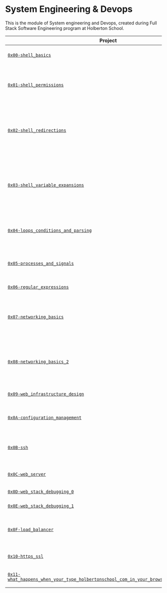 # System Engineering & Devops

This is the module of System engineering and Devops, created during Full Stack Software Engineering program at Holberton School.

| Project | Description |
| ------------ | ----------- |
| [`0x00-shell_basics`](https://github.com/david-develop/holberton-system_engineering-devops/tree/master/0x00-shell_basics) | Basics commands in **Shell** |
| [`0x01-shell_permissions`](https://github.com/luischaparroc/holberton-system_engineering-devops/tree/master/0x01-shell_permissions) | Permissions in files and directories in **Shell**, using Manuals (Man Page)|
| [`0x02-shell_redirections`](https://github.com/david-develop/holberton-system_engineering-devops/tree/master/0x02-shell_redirections) | Handle standard input and output, pipes commands and redirections in **Shell** |
| [`0x03-shell_variable_expansions`](https://github.com/david-develop/holberton-system_engineering-devops/tree/master/0x03-shell_variables_expansions) | Using alias, help, variables (local, global and reserved), parameters `$?` quoting in **Shell** |
| [`0x04-loops_conditions_and_parsing`](https://github.com/david-develop/holberton-system_engineering-devops/tree/master/0x04-loops_conditions_and_parsing) | Using loops, condition statements, and basics of SSH **Bash** |
| [`0x05-processes_and_signals`](https://github.com/david-develop/holberton-system_engineering-devops/tree/master/0x05-processes_and_signals) | Handle the PID (processes and commands) |
| [`0x06-regular_expressions`](https://github.com/david-develop/holberton-system_engineering-devops/edit/master/0x06-regular_expressions/README.md) | Using egular expression |
| [`0x07-networking_basics`](https://github.com/david-develop/holberton-system_engineering-devops/edit/master/0x07-networking_basics/README.md) | The OSI model, LAN, WAN, IP address, localhost, subnet and TCP/UDP |
| [`0x08-networking_basics_2`](https://github.com/david-develop/holberton-system_engineering-devops/edit/master/0x08-networking_basics_2/README.md) | Using localhost, 127.0.0.1 and 0.0.0.0 and `/etc/hosts` file |
| [`0x09-web_infrastructure_design`](https://github.com/david-develop/holberton-system_engineering-devops/edit/master/0x09-web_infrastructure_design/README.md) | Design of a Web Infrastructure |
| [`0x0A-configuration_management`](https://github.com/david-develop/holberton-system_engineering-devops/edit/master/0x0A-configuration_management/README.md) | Server configuration management with **Puppet** |
| [`0x0B-ssh`](https://github.com/david-develop/holberton-system_engineering-devops/edit/master/0x0B-ssh/README.md) | Commands to create and use SSH and connecting remote host |
| [`0x0C-web_server`](https://github.com/david-develop/holberton-system_engineering-devops/edit/master/0x0C-web_server/README.md) | Web servers and DNS roles |
| [`0x0D-web_stack_debugging_0`](https://github.com/david-develop/holberton-system_engineering-devops/tree/master/0x0D-web_stack_debugging_0) | Debugging challenges |
| [`0x0E-web_stack_debugging_1`](https://github.com/david-develop/holberton-system_engineering-devops/tree/master/0x0E-web_stack_debugging_1) | Debugging challenges |
| [`0x0F-load_balancer`](https://github.com/david-develop/holberton-system_engineering-devops/tree/master/0x0F-load_balancer) | Project to setup a load balancer in a web infrastructure |
| [`0x10-https_ssl`](https://github.com/david-develop/holberton-system_engineering-devops/tree/master/0x10-https_ssl) | Project to install ssl certificates |
| [`0x11-what_happens_when_your_type_holbertonschool_com_in_your_browser_and_press_enter`](https://github.com/david-develop/holberton-system_engineering-devops/tree/master/0x11-what_happens_when_your_type_holbertonschool_com_in_your_browser_and_press_enter) | Web Infrastructure Blog |
